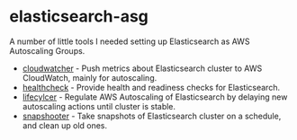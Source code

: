 # elasticsearch-asg

A number of little tools I needed setting up Elasticsearch as AWS Autoscaling Groups.

- [cloudwatcher](cmd/cloudwatcher) - Push metrics about Elasticsearch cluster to AWS CloudWatch, mainly for autoscaling.
- [healthcheck](cmd/healthcheck) - Provide health and readiness checks for Elasticsearch.
- [lifecylcer](cmd/lifecylcer) - Regulate AWS Autoscaling of Elasticsearch by delaying new autoscaling actions until cluster is stable.
- [snapshooter](cmd/snapshooter) - Take snapshots of Elasticsearch cluster on a schedule, and clean up old ones.
